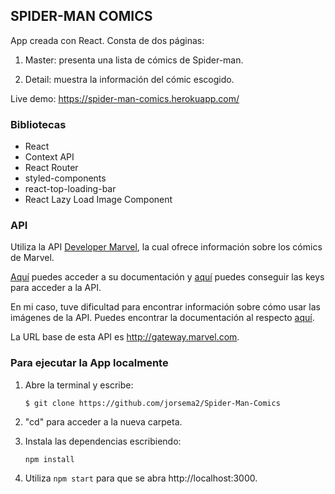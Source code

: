 

## SPIDER-MAN COMICS

App creada con React. Consta de dos páginas:

1. Master: presenta una lista de cómics de Spider-man.

2. Detail: muestra la información del cómic escogido.

Live demo: https://spider-man-comics.herokuapp.com/

### Bibliotecas

- React
- Context API
- React Router
- styled-components
- react-top-loading-bar
- React Lazy Load Image Component

### API

Utiliza la API [Developer Marvel](https://developer.marvel.com/), la cual ofrece información sobre los cómics de Marvel.

[Aquí](http://developer.marvel.com) puedes acceder a su documentación y [aquí](http://developer.marvel.com) puedes conseguir las keys para acceder a la API.

En mi caso, tuve dificultad para encontrar información sobre cómo usar las imágenes de la API. Puedes encontrar la documentación al respecto [aquí](https://developer.marvel.com/documentation/images).

La URL base de esta API es http://gateway.marvel.com.

### Para ejecutar la App localmente

1. Abre la terminal y escribe: 

    `$ git clone https://github.com/jorsema2/Spider-Man-Comics`

2. "cd" para acceder a la nueva carpeta.

3. Instala las dependencias escribiendo: 

    `npm install`

4. Utiliza `npm start` para que se abra http://localhost:3000.